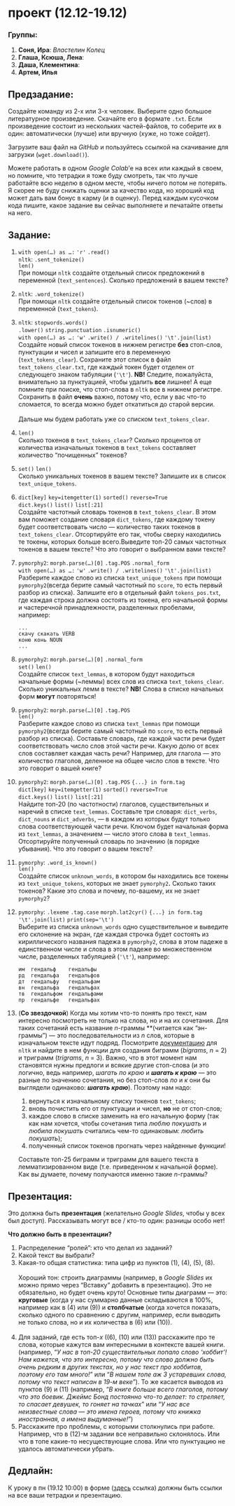 # проект (12.12-19.12)

### Группы:

1. **Соня, Ира**: *Властелин Колец*
2. **Глаша, Ксюша, Лена**:
3. **Даша, Клементина**:
4. **Артем, Илья**

## Предзадание:

Создайте команду из 2-х или 3-х человек. Выберите одно большое литературное произведение. Скачайте его в формате `.txt`. Если произведение состоит из нескольких частей-файлов, то соберите их в один: автоматически (лучше) или вручную (хуже, но тоже сойдет). 

Загрузите ваш файл на *GitHub* и пользуйтесь ссылкой на скачивание для загрузки (`wget.download()`).

Можете работать в одном *Google Colab*’е на всех или каждый в своем, но помните, что тетрадки я тоже буду смотреть, так что лучше работайте всю неделю в одном месте, чтобы ничего потом не потерять. Я скорее не буду снижать оценки за качество кода, но хороший код может дать вам бонус в карму (и в оценку). Перед каждым кусочком кода пишите, какое задание вы сейчас выполняете и печатайте ответы на него.

## Задание:

1. `with open(…) as …:` `'r'` `.read()`<br>
`nltk`: `.sent_tokenize()`<br>
`len()`<br>
При помощи `nltk` cоздайте отдельный список предложений в переменной (`text_sentences`). Сколько предложений в вашем тексте?
2. `nltk`: `.word_tokenize()`<br>
При помощи `nltk` cоздайте отдельный список токенов (~слов) в переменной (`text_tokens`).
3. `nltk`: `stopwords.words()`<br>
`.lower()` `string.punctuation` `.isnumeric()`<br>
`with open(…) as …:` `'w'` `.write() / .writelines()` `'\t'.join(list)`<br>
Создайте новый список токенов в нижнем регистре **без** стоп-слов, пунктуации и чисел и запишите его в переменную (`text_tokens_clear`). Сохраните этот список в файл `text_tokens_clear.txt`, где каждый токен будет отделен от следующего знаком табуляции (`'\t'`).
**NB!** Cледите, пожалуйста, внимательно за пунктуацией, чтобы удалить **все** лишнее! А еще помните при поиске, что стоп-слова в `nltk` все в нижнем регистре. 
Сохранить в файл **очень** важно, потому что, если у вас что-то сломается, то всегда можно будет откатиться до старой версии.<br><br>Дальше мы будем работать уже со списком `text_tokens_clear`.
1. `len()`<br>
Сколько токенов в `text_tokens_clear`? Сколько процентов от количества изначальных токенов в `text_tokens` составляет количество “почищенных” токенов? 
2. `set()` `len()`<br>
Сколько уникальных токенов в вашем тексте? Запишите их в список `text_unique_tokens`.
3. `dict[key]` `key=itemgetter(1)` `sorted()` `reverse=True`<br>
`dict.keys()` `list()` `list[:21]`<br>
Создайте частотный словарь токенов в `text_tokens_clear`. В этом вам поможет создание словаря `dict_tokens`, где каждому токену будет соответствовать число — количество таких токенов в `text_tokens_clear`. Отсортируйте его так, чтобы сверху находились те токены, которых больше всего.Выведите топ-20 самых частотных токенов в вашем тексте? Что это говорит о выбранном вами тексте?
4. `pymorphy2`:  `morph.parse(…)[0]` `.tag.POS` `.normal_form`<br>
`with open(…) as …:` `'w'` `.write() / .writelines()` `'\t'.join(list)`<br>
Разберите каждое слово из списка `text_unique_tokens` при помощи `pymorphy2`(всегда берите самый частотный по `score`, то есть первый разбор из списка). Запишите его в отдельный файл `tokens_pos.txt`, где каждая строка должна состоять из токена, его начальной формы и частеречной принадлежности, разделенных пробелами, например:
    
    ```
    ...
    скачу скакать VERB
    коню конь NOUN
    ...
    ```
    
5. `pymorphy2`:  `morph.parse(…)[0]` `.normal_form`<br>
`set()` `len()`<br>
Создайте список `text_lemmas`, в котором будут находиться начальные формы (~леммы) всех слов из списка `text_tokens_clear`. Сколько уникальных лемм в тексте?
**NB!** Слова в списке начальных форм **могут** повторяться!
6. `pymorphy2`:  `morph.parse(…)[0]` `.tag.POS`<br>
`len()`<br>
Разберите каждое слово из списка `text_lemmas` при помощи `pymorphy2`(всегда берите самый частотный по `score`, то есть первый разбор из списка). Составьте словарь, где каждой части речи будет соответствовать число слов этой части речи. Какую долю от всех слов составляет каждая часть речи? Например, для глагола — это количество глаголов, деленное на общее число слов в тексте. Что это говорит о вашей книге?
7. `pymorphy2`:  `morph.parse(…)[0]` `.tag.POS` `{...} in form.tag`<br>
`dict[key]` `key=itemgetter(1)` `sorted()` `reverse=True`<br>
`dict.keys()` `list()` `list[:21]`<br>
Найдите топ-20 (по частотности) глаголов, существительных и наречий в списке `text_lemmas`. Составьте три словаря: `dict_verbs`, `dict_nouns` и `dict_adverbs`, — в каждом из которых будут только слова соответствующей части речи. Ключом будет начальная форма из `text_lemmas`, а значением — число этого слова в `text_lemmas`. Отсортируйте полученный словарь по значению (в порядке убывания). Что это говорит о вашем тексте?
8. `pymorphy`: `.word_is_known()`<br>
`len()`<br>
Создайте список `unknown_words`, в котором бы находились все токены из `text_unique_tokens`, которых не знает `pymorphy2`**.** Сколько таких токенов? Какие это слова и почему, по-вашему, их не знает `pymorphy2`?
9. `pymorphy`: `.lexeme` `.tag.case` `morph.lat2cyr()` `{...} in form.tag`<br>
`'\t'.join(list)` `print(sep='\t')`<br>
Выберите из списка `unknown_words` одно существительное и выведите его склонение на экран, где каждая строчка будет состоять из кириллического названия падежа в `pymorphy2`, слова в этом падеже в единственном числе и слова в этом падеже во множественном числе, разделенных табуляцией (`'\t'`), например:
    
    ```
    им  гендальф    гендальфы
    рд  гендальфа   гендальфов
    дт  гендальфу   гендальфам
    вн  гендальфа   гендальфах
    тв  гендальфом  гендальфами
    пр  гендальфе   гендальфах
    ```
    
10. (**Со звездочкой**)
Когда мы хотим что-то понять про текст, нам интересно посмотреть не только на слова, но и на их сочетания. Для таких сочетаний есть название *n*-граммы **(читается как “эн-граммы”) — это последовательности из *n* слов, которые в изначальном тексте идут подряд. Посмотрите [документацию](https://tedboy.github.io/nlps/generated/nltk.html) для  `nltk` и найдите в нем функции для создания биграмм (*bigrams*, *n* = 2) и триграмм (*trigrams*, *n* = 3). 
Важно, что в этот момент нам становятся нужны предлоги и всякие другие стоп-слова (и это логично, ведь например, *шагать по краю* и *************шагать к краю************* — это разные по значению сочетания, но без стоп-слов *по* и *к* они бы выглядели одинаково: ***********шагать краю***********). Поэтому нам надо:
    1.  вернуться к изначальному списку токенов `text_tokens`;
    2. вновь почистить его от пунктуации и чисел, **но** не от стоп-слов;
    3. каждое слово в списке заменить на его начальную форму (так как нам хочется, чтобы сочетания типа *люблю покушать* и *любила покушать* считались чем-то одинаковым: *любить покушать*);
    4. полученный список токенов прогнать через найденные функции!
    
    Составьте топ-25 биграмм и триграмм для вашего текста в лемматизированном виде (т.е. приведенном к начальной форме). Как вы думаете, почему получаются именно такие *n*-граммы?
    

## Презентация:

Это должна быть **презентация** (желательно *Google Slides*, чтобы у всех был доступ). Рассказывать могут все / кто-то один: разницы особо нет!

**Что должно быть в презентации?**

1. Распределение “ролей”: кто что делал из заданий?
2. Какой текст вы выбрали?
3. Какая-то общая статистика: типа цифр из пунктов (1), (4), (5), (8).<br><br>
Хороший тон: строить диаграммы (например, в *Google Slides* их можно прямо через “Вставку” добавить в презентацию). Это не обязательно, но будет очень круто!
Основные типы диаграмм — это: **круговые** (когда у нас суммарно данные складываются в 100%, например как в (4) или (9)) и **столбчатые** (когда хочется показать, сколько одного по сравнению с другим, например, если выводить не только слова, но и их количества в (6) или (10)). <br><br>
1. Для заданий, где есть топ-*х* ((6), (10) или (13)) расскажите про те слова, которые кажутся вам интересными в контексте вашей книги. (например, “*У нас в топ-20 существительных попало слово ‘хоббит’! Нам кажется, что это интересно, потому что слово должно быть очень редким в других текстах, но у нас текст про хоббитов, поэтому его там много!*” или “*В нашем топе аж 3 устаревших слова, потому что текст написан в 19-м веке*”). То же касается выводов из пунктов (9) и (11) (например, “*В книге больше всего глаголов, потому что это боевик. Джеймс Бонд постоянно что-то делает: то стреляет, то спасает девушек, то гоняет на тачках*” или “*У нас все неизвестные слова — это имена героев, потому что книжка иностранная, а имена выдуманные!*”)
2. Расскажите про проблемы, с которыми столкнулись при работе. Например, что в (12)-м задании все неправильно склонялось. Или что в топе какие-то несуществующие слова. Или что пунктуацию не удалось автоматически убрать.


## Дедлайн:

К уроку в пн (19.12 10:00) в форме ([здесь](https://docs.google.com/forms/d/e/1FAIpQLSfsRKrQzPN0WTtS55S5D4OlbzVIy15XdVmvOUsXbxLIJmRWvw/viewform?usp=sf_link) ссылка) должны быть ссылки на все ваши тетрадки и презентацию.
